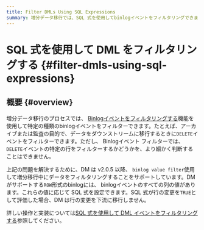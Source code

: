 ```yaml
---
title: Filter DMLs Using SQL Expressions
summary: 増分データ移行では、SQL 式を使用してbinlogイベントをフィルタリングできます。DM は、v2.0.5 以降、 binlog値フィルタを使用した移行中のデータのフィルタリングをサポートしています。binlogbinlogの値に基づいて SQL 式を構成し、行の変更を下流に移行するかどうかを決定できます。詳細な操作と実装については、「SQL 式を使用した DML イベントのフィルタリング」を参照してください。
---
```


# SQL 式を使用して DML をフィルタリングする {#filter-dmls-using-sql-expressions}

## 概要 {#overview}

増分データ移行のプロセスでは、 [Binlogイベントをフィルタリングする](/filter-binlog-event.md)機能を使用して特定の種類のbinlogイベントをフィルターできます。たとえば、アーカイブまたは監査の目的で、データをダウンストリームに移行するときに`DELETE`イベントをフィルターできます。ただし、 Binlogイベント フィルターでは、 `DELETE`イベントの特定の行をフィルターするかどうかを、より細かく判断することはできません。

上記の問題を解決するために、DM は v2.0.5 以降、 `binlog value filter`使用して増分移行中にデータをフィルタリングすることをサポートしています。DM がサポートする`ROW`形式のbinlogには、 binlogイベントのすべての列の値があります。これらの値に応じて SQL 式を設定できます。SQL 式が行の変更を`TRUE`として評価した場合、DM は行の変更を下流に移行しません。

詳しい操作と実装については[SQL 式を使用して DML イベントをフィルタリングする](/filter-dml-event.md)参照してください。
